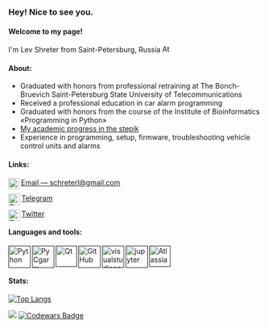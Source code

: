 ### Hey! Nice to see you.
#### Welcome to my page! 
I'm Lev Shreter from Saint-Petersburg, Russia
[<img src="https://img.icons8.com/color/48/000000/russian-federation-circular.png" alt='Atlassian' height='15'>]() 

#### About:
- Graduated with honors from professional retraining at The Bonch-Bruevich Saint-Petersburg State University of Telecommunications 
- Received a professional education in car alarm programming
- Graduated with honors from the course of the Institute of Bioinformatics «Programming in Python» 
- [My academic progress in the stepik](https://stepik.org/users/360885096)
- Experience in programming, setup, firmware, troubleshooting vehicle control units and alarms 

#### Links:
<img align="left" alt="Gmail" width="22px" src="https://img.icons8.com/color/96/000000/gmail-new.png"/>[Email — schreterl@gmail.com](mailto:schreterl@gmail.com)

<img align="left" alt="Telegram" width="23px" src="https://img.icons8.com/color/96/000000/telegram-app--v1.png"/>[Telegram](https://t.me/schroter)

<img align="left" alt="Twitter" width="23px" src="https://img.icons8.com/fluent/96/000000/twitter.png"/></code>[Twitter](https://twitter.com/Shreters)


#### Languages and tools:
[<img align="left" alt="Python" width="44px" src="https://img.icons8.com/color/96/000000/python.png"/>]()
[<img align="left" alt="PyCgarm" width="44px" src="https://img.icons8.com/color/96/000000/pycharm.png"/>]()
[<img align="left" alt="Qt" width="42px" src="https://img.icons8.com/ios-filled/100/26e07f/qt.png"/>]()
[<img align="left" alt="GitHub" width="44px" src="https://cdn.jsdelivr.net/npm/simple-icons@5.1.0/icons/github.svg"/>]()
[<img align="left" alt="visualstudiocode" width="44px" src="https://img.icons8.com/color/96/000000/visual-studio-code-2019.png"/>]()
[<img align="left" alt="jupyter" width="44px" src="https://cdn.jsdelivr.net/npm/simple-icons@5.7.0/icons/jupyter.svg"/>]()
[<img src="https://img.icons8.com/color/96/000000/confluence--v2.png" alt='Atlassian' height='42'>]() 


 

#### Stats:
[![Top Langs](https://github-readme-stats.vercel.app/api/top-langs/?username=shreters&layout=compact)](https://github.com/anuraghazra/github-readme-stats)


![](https://komarev.com/ghpvc/?username=Shreters)
[![Codewars Badge](https://www.codewars.com/users/Schroter/badges/micro)](https://www.codewars.com/users/Schroter/)
